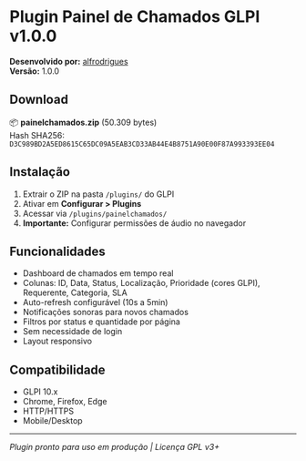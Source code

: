 # Plugin Painel de Chamados GLPI v1.0.0

**Desenvolvido por:** [alfrodrigues](https://github.com/alfrodrigues)  
**Versão:** 1.0.0

## Download

📦 **painelchamados.zip** (50.309 bytes)  
Hash SHA256: `D3C989BD2A5ED8615C65DC09A5EAB3CD33AB44E4B8751A90E00F87A993393EE04`

## Instalação

1. Extrair o ZIP na pasta `/plugins/` do GLPI
2. Ativar em **Configurar > Plugins**
3. Acessar via `/plugins/painelchamados/`
4. **Importante:** Configurar permissões de áudio no navegador

## Funcionalidades

- Dashboard de chamados em tempo real
- Colunas: ID, Data, Status, Localização, Prioridade (cores GLPI), Requerente, Categoria, SLA
- Auto-refresh configurável (10s a 5min)
- Notificações sonoras para novos chamados
- Filtros por status e quantidade por página
- Sem necessidade de login
- Layout responsivo

## Compatibilidade

- GLPI 10.x
- Chrome, Firefox, Edge
- HTTP/HTTPS
- Mobile/Desktop

---

*Plugin pronto para uso em produção | Licença GPL v3+*

